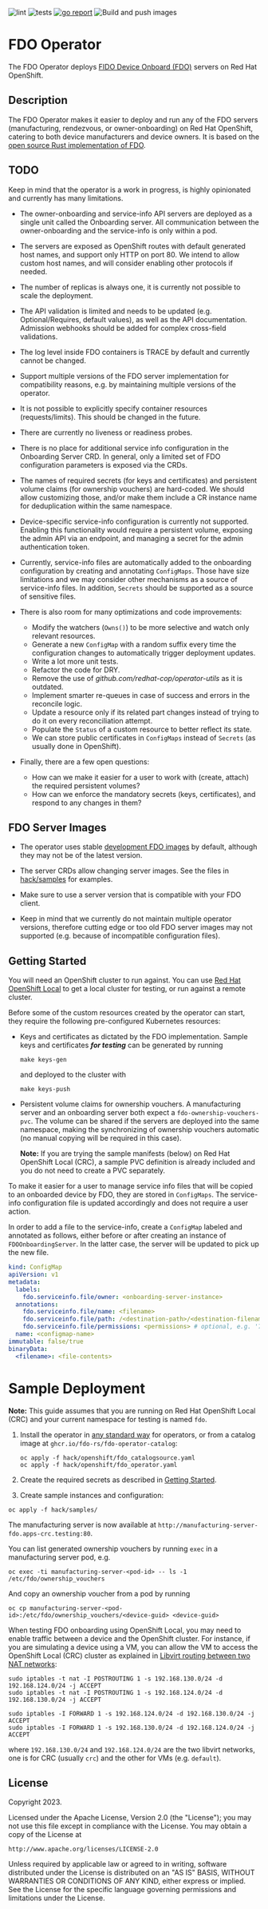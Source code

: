 ![lint](https://github.com/fdo-rs/fdo-operator/actions/workflows/lint.yaml/badge.svg)
![tests](https://github.com/fdo-rs/fdo-operator/actions/workflows/test.yaml/badge.svg)
[![go report](https://goreportcard.com/badge/github.com/fdo-rs/fdo-operator)](https://goreportcard.com/report/github.com/fdo-rs/fdo-operator)
![Build and push images](https://github.com/fdo-rs/fdo-operator/actions/workflows/images.yaml/badge.svg)

# FDO Operator
The FDO Operator deploys [FIDO Device Onboard (FDO)](https://fidoalliance.org/intro-to-fido-device-onboard/) servers on Red Hat OpenShift.

## Description
The FDO Operator makes it easier to deploy and run any of the FDO servers (manufacturing, rendezvous, or owner-onboarding) on Red Hat OpenShift, catering to both device manufacturers and device owners. It is based on the [open source Rust implementation of FDO](https://github.com/fdo-rs/fido-device-onboard-rs/).

## TODO

Keep in mind that the operator is a work in progress, is highly opinionated and currently has many limitations.

* The owner-onboarding and service-info API servers are deployed as a single unit called the Onboarding server. All communication between the owner-onboarding and the service-info is only within a pod.

* The servers are exposed as OpenShift routes with default generated host names, and support only HTTP on port 80. We intend to allow custom host names, and will consider enabling other protocols if needed.

* The number of replicas is always one, it is currently not possible to scale the deployment.

* The API validation is limited and needs to be updated (e.g. Optional/Requires, default values), as well as the API documentation. Admission webhooks should be added for complex cross-field validations.

* The log level inside FDO containers is TRACE by default and currently cannot be changed.

* Support multiple versions of the FDO server implementation for compatibility reasons, e.g. by maintaining multiple versions of the operator.

* It is not possible to explicitly specify container resources (requests/limits). This should be changed in the future.

* There are currently no liveness or readiness probes.

* There is no place for additional service info configuration in the Onboarding Server CRD. In general, only a limited set of FDO configuration parameters is exposed via the CRDs.

* The names of required secrets (for keys and certificates) and persistent volume claims (for ownership vouchers) are hard-coded. We should allow customizing those, and/or make them include a CR instance name for deduplication within the same namespace.

* Device-specific service-info configuration is currently not supported. Enabling this functionality would require a persistent volume, exposing the admin API via an endpoint, and managing a secret for the admin authentication token.

* Currently, service-info files are automatically added to the onboarding configuration by creating and annotating `ConfigMaps`. Those have size limitations and we may consider other mechanisms as a source of service-info files. In addition, `Secrets` should be supported as a source of sensitive files.

* There is also room for many optimizations and code improvements:

  * Modify the watchers (`Owns()`) to be more selective and watch only relevant resources.
  * Generate a new `ConfigMap` with a random suffix every time the configuration changes to automatically trigger deployment updates.
  * Write a lot more unit tests.
  * Refactor the code for DRY.
  * Remove the use of _github.com/redhat-cop/operator-utils_ as it is outdated.
  * Implement smarter re-queues in case of success and errors in the reconcile logic.
  * Update a resource only if its related part changes instead of trying to do it on every reconciliation attempt.
  * Populate the `Status` of a custom resource to better reflect its state.
  * We can store public certificates in `ConfigMaps` instead of `Secrets` (as usually done in OpenShift).

* Finally, there are a few open questions:

  * How can we make it easier for a user to work with (create, attach) the required persistent volumes?
  * How can we enforce the mandatory secrets (keys, certificates), and respond to any changes in them?

## FDO Server Images

* The operator uses stable [development FDO images](https://quay.io/organization/fido-fdo) by default, although they may not be of the latest version.

* The server CRDs allow changing server images. See the files in [hack/samples](hack/samples/) for examples.

* Make sure to use a server version that is compatible with your FDO client.

* Keep in mind that we currently do not maintain multiple operator versions, therefore cutting edge or too old FDO server images may not supported (e.g. because of incompatible configuration files).

## Getting Started
You will need an OpenShift cluster to run against. You can use [Red Hat OpenShift Local](https://developers.redhat.com/products/openshift-local/overview) to get a local cluster for testing, or run against a remote cluster.

Before some of the custom resources created by the operator can start, they require the following pre-configured Kubernetes resources:

* Keys and certificates as dictated by the FDO implementation. Sample keys and certificates _**for testing**_ can be generated by running

  ```console
  make keys-gen
  ```

  and deployed to the cluster with

  ```console
  make keys-push
  ```

* Persistent volume claims for ownership vouchers. A manufacturing server and an onboarding server both expect a `fdo-ownership-vouchers-pvc`. The volume can be shared if the servers are deployed into the same namespace, making the synchronizing of ownership vouchers automatic (no manual copying will be required in this case).

  **Note:** If you are trying the sample manifests (below) on Red Hat OpenShift Local (CRC), a sample PVC definition is already included and you do not need to create a PVC separately.

To make it easier for a user to manage service info files that will be copied to an onboarded device by FDO, they are stored in `ConfigMaps`. The service-info configuration file is updated accordingly and does not require a user action.

In order to add a file to the service-info, create a `ConfigMap` labeled and annotated as follows, either before or after creating an instance of `FDOOnboardingServer`. In the latter case, the server will be updated to pick up the new file.

```yaml
kind: ConfigMap
apiVersion: v1
metadata:
  labels:
    fdo.serviceinfo.file/owner: <onboarding-server-instance>
  annotations:
    fdo.serviceinfo.file/name: <filename>
    fdo.serviceinfo.file/path: /<destination-path>/<destination-filename>
    fdo.serviceinfo.file/permissions: <permissions> # optional, e.g. '755'
  name: <configmap-name>
immutable: false/true
binaryData:
  <filename>: <file-contents>
```

# Sample Deployment

**Note:** This guide assumes that you are running on Red Hat OpenShift Local (CRC) and your current namespace for testing is named `fdo`.

1. Install the operator in [any standard way](https://docs.openshift.com/container-platform/4.12/operators/operator_sdk/golang/osdk-golang-tutorial.html#osdk-run-operator_osdk-golang-tutorial) for operators, or from a catalog image at `ghcr.io/fdo-rs/fdo-operator-catalog`:

   ```console
   oc apply -f hack/openshift/fdo_catalogsource.yaml
   oc apply -f hack/openshift/fdo_operator.yaml
   ```

2. Create the required secrets as described in [Getting Started](#getting-started).

3. Create sample instances and configuration:

  ```console
  oc apply -f hack/samples/
  ```

  The manufacturing server is now available at `http://manufacturing-server-fdo.apps-crc.testing:80`.

You can list generated ownership vouchers by running `exec` in a manufacturing server pod, e.g.

```console
oc exec -ti manufacturing-server-<pod-id> -- ls -1 /etc/fdo/ownership_vouchers
```

And copy an ownership voucher from a pod by running

```console
oc cp manufacturing-server-<pod-id>:/etc/fdo/ownership_vouchers/<device-guid> <device-guid>
```

When testing FDO onboarding using OpenShift Local, you may need to enable traffic between a device and the OpenShift cluster. For instance, if you are simulating a device using a VM, you can allow the VM to access the OpenShift Local (CRC) cluster as explained in [Libvirt routing between two NAT networks](https://serverfault.com/questions/1109903/libvirt-routing-between-two-nat-networks):

```console
sudo iptables -t nat -I POSTROUTING 1 -s 192.168.130.0/24 -d 192.168.124.0/24 -j ACCEPT
sudo iptables -t nat -I POSTROUTING 1 -s 192.168.124.0/24 -d 192.168.130.0/24 -j ACCEPT

sudo iptables -I FORWARD 1 -s 192.168.124.0/24 -d 192.168.130.0/24 -j ACCEPT
sudo iptables -I FORWARD 1 -s 192.168.130.0/24 -d 192.168.124.0/24 -j ACCEPT
```

where `192.168.130.0/24` and `192.168.124.0/24` are the two libvirt networks, one is for CRC (usually `crc`) and the other for VMs (e.g. `default`).

## License

Copyright 2023.

Licensed under the Apache License, Version 2.0 (the "License");
you may not use this file except in compliance with the License.
You may obtain a copy of the License at

    http://www.apache.org/licenses/LICENSE-2.0

Unless required by applicable law or agreed to in writing, software
distributed under the License is distributed on an "AS IS" BASIS,
WITHOUT WARRANTIES OR CONDITIONS OF ANY KIND, either express or implied.
See the License for the specific language governing permissions and
limitations under the License.
